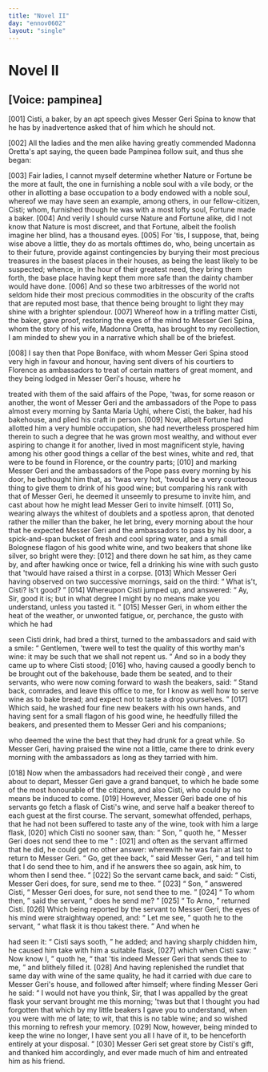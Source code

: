 ```yaml
---
title: "Novel II"
day: "ennov0602"
layout: "single"
---
```

<div id="nov0602" type="novella" who="pampinea">
 <h1>
  Novel II
 </h1>
 <p>
  <h2>
   [Voice: pampinea]
  </h2>
 </p>
 <argument>
  <p>
   <a name="p06020001">
    [001]
   </a>
   Cisti, a baker, by an apt speech gives Messer Geri
Spina to know that he has by inadvertence asked that of him which he should
not.
  </p>
 </argument>
 <div3 type="commentary" who="author">
  <p>
   <a name="p06020002">
    [002]
   </a>
   All
   the ladies and the men alike having greatly
	commended Madonna Oretta's apt saying, the queen bade Pampinea follow suit, and thus she
	began:
  </p>
 </div3>
 <div3 type="commentary" who="pampinea">
  <p>
   <a name="p06020003">
    [003]
   </a>
   Fair ladies, I cannot myself determine whether Nature or Fortune be the
	more at fault, the one in furnishing a noble soul with a vile body, or the other in
	allotting a base occupation to a body endowed with a noble soul, whereof we may have seen
	an example, among others, in our fellow-citizen, Cisti; whom, furnished though he was with
	a most lofty soul, Fortune made a baker.
   <a name="p06020004">
    [004]
   </a>
   And verily I should
	curse Nature and Fortune alike, did I not know that Nature is most discreet, and that
	Fortune, albeit the foolish imagine her blind, has a thousand eyes.
   <a name="p06020005">
    [005]
   </a>
   For 'tis, I suppose, that, being wise above a little, they do as mortals
	ofttimes do, who, being uncertain as to their future, provide against contingencies by
	burying their most precious treasures in the basest places in their houses, as being the
	least likely to be suspected; whence, in the hour of their greatest need, they bring them
	forth, the base place having kept them more safe than the dainty chamber would have
	done.
   <a name="p06020006">
    [006]
   </a>
   And so these two arbitresses of the world not seldom hide
	their most precious commodities in the obscurity of the crafts that are reputed most base,
	that thence being brought to light they may shine with a brighter splendour.
   <a name="p06020007">
    [007]
   </a>
   Whereof how in a trifling matter Cisti, the baker, gave proof, restoring
	the eyes of the mind to Messer Geri Spina, whom the story of his wife, Madonna Oretta, has
	brought to my recollection, I am minded to shew you in a narrative which shall be of the
	briefest.
  </p>
 </div3>
 <p>
  <a name="p06020008">
   [008]
  </a>
  I say then that Pope Boniface, with whom
Messer Geri Spina
 stood very high in favour and honour, having sent divers
of his
 courtiers to Florence as ambassadors to treat of certain matters of
great
 moment, and they being lodged in Messer Geri's house, where he

treated with them of the said affairs of the Pope, 'twas, for some
 reason
or another, the wont of Messer Geri and the ambassadors of
 the Pope to
pass almost every morning by Santa Maria Ughi, where
 Cisti, the baker, had
his bakehouse, and plied his craft in person.
  <a name="p06020009">
   [009]
  </a>
  Now, albeit Fortune had
allotted him a very humble occupation, she
 had nevertheless prospered him
therein to such a degree that he was
 grown most wealthy, and without ever
aspiring to change it for
 another, lived in most magnificent style, having
among his other good
 things a cellar of the best wines, white and red,
that were to be found
 in Florence, or the country parts;
  <a name="p06020010">
   [010]
  </a>
  and marking
Messer Geri and the
 ambassadors of the Pope pass every morning by his
door, he bethought
 him that, as 'twas very hot, 'twould be a very
courteous thing to give
 them to drink of his good wine; but comparing his
rank with that
 of Messer Geri, he deemed it unseemly to presume to invite
him,
 and cast about how he might lead Messer Geri to invite himself.
  <a name="p06020011">
   [011]
  </a>
  So,
wearing always the whitest of doublets and a spotless apron, that
 denoted
rather the miller than the baker, he let bring, every morning
 about the
hour that he expected Messer Geri and the ambassadors to
 pass by his door,
a spick-and-span bucket of fresh and cool spring
 water, and a small
Bolognese flagon of his good white wine, and two
 beakers that shone like
silver, so bright were they:
  <a name="p06020012">
   [012]
  </a>
  and there down
 he sat him, as they came by,
and after hawking once or twice, fell a
 drinking his wine with such gusto
that 'twould have raised a thirst
 in a corpse.
  <a name="p06020013">
   [013]
  </a>
  Which Messer Geri having
observed on two successive
 mornings, said on the third:
  <q direct="unspecified">
   What is't,
Cisti? Is't good?
  </q>
  <a name="p06020014">
   [014]
  </a>
  Whereupon Cisti jumped up, and answered:
  <q direct="unspecified">
   Ay, Sir,
good it is;
 but in what degree I might by no means make you understand,
unless
 you tasted it.
  </q>
  <a name="p06020015">
   [015]
  </a>
  Messer Geri, in whom either the heat of the
weather,
 or unwonted fatigue, or, perchance, the gusto with which he had

seen Cisti drink, had bred a thirst, turned to the ambassadors and
 said
with a smile:
  <q direct="unspecified">
   Gentlemen, 'twere well to test the quality of
 this worthy
man's wine: it may be such that we shall not repent
 us.
  </q>
  And so in a
body they came up to where Cisti stood;
  <a name="p06020016">
   [016]
  </a>
  who,
 having caused a goodly bench
to be brought out of the bakehouse,
  bade them be seated, and to
their servants, who were now coming
 forward to wash the beakers, said:
  <q direct="unspecified">
   Stand back, comrades, and
 leave this office to me, for I know as well
how to serve wine as to
 bake bread; and expect not to taste a drop
yourselves.
  </q>
  <a name="p06020017">
   [017]
  </a>
  Which said,
 he washed four fine new beakers with his own
hands, and having
 sent for a small flagon of his good wine, he heedfully
filled the
 beakers, and presented them to Messer Geri and his companions;

who deemed the wine the best that they had drunk for a great while.
 So
Messer Geri, having praised the wine not a little, came there to
 drink
every morning with the ambassadors as long as they tarried
 with
him.
 </p>
 <p>
  <a name="p06020018">
   [018]
  </a>
  Now when the ambassadors had received their
  cong&egrave;
  , and were
 about to depart, Messer Geri
gave a grand banquet, to which he bade
 some of the most honourable of the
citizens, and also Cisti, who could
 by no means be induced to come.
  <a name="p06020019">
   [019]
  </a>
  However, Messer Geri bade one
 of his servants go fetch a flask of Cisti's
wine, and serve half a beaker
 thereof to each guest at the first course.
The servant, somewhat
 offended, perhaps, that he had not been suffered to
taste any of the
 wine, took with him a large flask,
  <a name="p06020020">
   [020]
  </a>
  which Cisti no sooner
saw, than:
  <q direct="unspecified">
   Son,
  </q>
  quoth he,
  <q direct="unspecified">
   Messer Geri does not send thee to
me
  </q>
  :
  <a name="p06020021">
   [021]
  </a>
  and
 often as the servant affirmed that he did, he could get no
other answer:
 wherewith he was fain at last to return to Messer Geri.
  <q direct="unspecified">
   Go, get
 thee back,
  </q>
  said Messer Geri,
  <q direct="unspecified">
   and tell him that I do send
thee
 to him, and if he answers thee so again, ask him, to whom then
 I
send thee.
  </q>
  <a name="p06020022">
   [022]
  </a>
  So the servant came back, and said:
  <q direct="unspecified">
   Cisti, Messer
 Geri
does, for sure, send me to thee.
  </q>
  <a name="p06020023">
   [023]
  </a>
  <q direct="unspecified">
   Son,
  </q>
  answered Cisti,
  <q direct="unspecified">
   Messer
 Geri does, for sure, not send thee to me.
  </q>
  <a name="p06020024">
   [024]
  </a>
  <q direct="unspecified">
   To whom
then,
  </q>
  said
 the servant,
  <q direct="unspecified">
   does he send me?
  </q>
  <a name="p06020025">
   [025]
  </a>
  <q direct="unspecified">
   To Arno,
  </q>
  returned Cisti.
  <a name="p06020026">
   [026]
  </a>
  Which being reported by the servant to Messer Geri, the
eyes of
 his mind were straightway opened, and:
  <q direct="unspecified">
   Let me see,
  </q>
  quoth
he
 to the servant,
  <q direct="unspecified">
   what flask it is thou takest there.
  </q>
  And when he

had seen it:
  <q direct="unspecified">
   Cisti says sooth,
  </q>
  he added; and having sharply
 chidden
him, he caused him take with him a suitable flask,
  <a name="p06020027">
   [027]
  </a>
  which
 when Cisti saw:
  <q direct="unspecified">
   Now know I,
  </q>
  quoth he,
  <q direct="unspecified">
   that 'tis indeed Messer
 Geri that sends
thee to me,
  </q>
  and blithely filled it.
  <a name="p06020028">
   [028]
  </a>
  And having
 replenished the rundlet
that same day with wine of the same quality,
 he had it carried with due
care to Messer Geri's house, and followed
 after himself; where finding
Messer Geri he said:
  <q direct="unspecified">
   I would not
   have you think, Sir, that I
was appalled by the great flask your servant
 brought me this morning;
'twas but that I thought you had forgotten
 that which by my little beakers
I gave you to understand, when you
 were with me of late; to wit, that this
is no table wine; and so
 wished this morning to refresh your memory.
   <a name="p06020029">
    [029]
   </a>
   Now,
however, being
 minded to keep the wine no longer, I have sent you all I
have of it,
 to be henceforth entirely at your disposal.
  </q>
  <a name="p06020030">
   [030]
  </a>
  Messer Geri
set great
 store by Cisti's gift, and thanked him accordingly, and ever
made
 much of him and entreated him as his friend.
 </p>
</div>